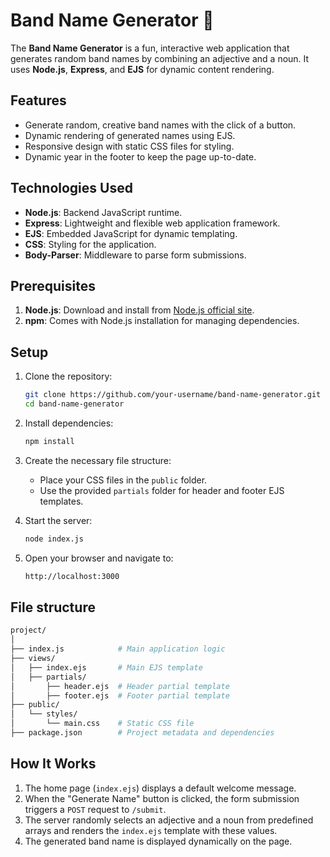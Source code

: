 # Band Name Generator 🎸

The **Band Name Generator** is a fun, interactive web application that generates random band names by combining an adjective and a noun. It uses **Node.js**, **Express**, and **EJS** for dynamic content rendering.

## Features

- Generate random, creative band names with the click of a button.
- Dynamic rendering of generated names using EJS.
- Responsive design with static CSS files for styling.
- Dynamic year in the footer to keep the page up-to-date.

## Technologies Used

- **Node.js**: Backend JavaScript runtime.
- **Express**: Lightweight and flexible web application framework.
- **EJS**: Embedded JavaScript for dynamic templating.
- **CSS**: Styling for the application.
- **Body-Parser**: Middleware to parse form submissions.

## Prerequisites

1. **Node.js**: Download and install from [Node.js official site](https://nodejs.org/).
2. **npm**: Comes with Node.js installation for managing dependencies.

## Setup

1. Clone the repository:
   ```bash
   git clone https://github.com/your-username/band-name-generator.git
   cd band-name-generator
   ```

2. Install dependencies:
   ```bash
   npm install
   ```

3. Create the necessary file structure:
   - Place your CSS files in the `public` folder.
   - Use the provided `partials` folder for header and footer EJS templates.

4. Start the server:
   ```bash
   node index.js
   ```

5. Open your browser and navigate to:
   ```bash
   http://localhost:3000
   ```

## File structure

```bash
project/
│
├── index.js            # Main application logic
├── views/
│   ├── index.ejs       # Main EJS template
│   ├── partials/
│       ├── header.ejs  # Header partial template
│       ├── footer.ejs  # Footer partial template
├── public/
│   └── styles/
│       └── main.css    # Static CSS file
├── package.json        # Project metadata and dependencies
```

## How It Works

1. The home page (`index.ejs`) displays a default welcome message.
2. When the "Generate Name" button is clicked, the form submission triggers a `POST` request to `/submit`.
3. The server randomly selects an adjective and a noun from predefined arrays and renders the `index.ejs` template with these values.
4. The generated band name is displayed dynamically on the page.
